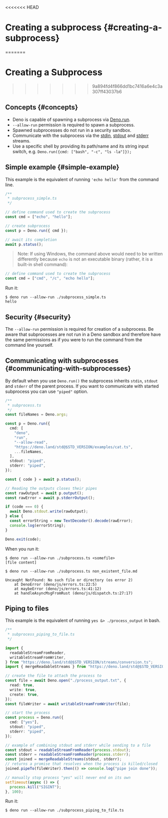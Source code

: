 <<<<<<< HEAD
# Creating a subprocess {#creating-a-subprocess}
=======
# Creating a Subprocess
>>>>>>> 9a894fd4f866dd1bc7416a6e4c3a307ff43037b6

## Concepts {#concepts}

- Deno is capable of spawning a subprocess via
  [Deno.run](https://doc.deno.land/deno/stable/~/Deno.run).
- `--allow-run` permission is required to spawn a subprocess.
- Spawned subprocesses do not run in a security sandbox.
- Communicate with the subprocess via the
  [stdin](https://doc.deno.land/deno/stable/~/Deno.stdin),
  [stdout](https://doc.deno.land/deno/stable/~/Deno.stdout) and
  [stderr](https://doc.deno.land/deno/stable/~/Deno.stderr) streams.
- Use a specific shell by providing its path/name and its string input switch,
  e.g. `Deno.run({cmd: ["bash", "-c", "ls -la"]});`

## Simple example {#simple-example}

This example is the equivalent of running `'echo hello'` from the command line.

```ts
/**
 * subprocess_simple.ts
 */

// define command used to create the subprocess
const cmd = ["echo", "hello"];

// create subprocess
const p = Deno.run({ cmd });

// await its completion
await p.status();
```

> Note: If using Windows, the command above would need to be written differently
> because `echo` is not an executable binary (rather, it is a built-in shell
> command):

```ts
// define command used to create the subprocess
const cmd = ["cmd", "/c", "echo hello"];
```

Run it:

```shell
$ deno run --allow-run ./subprocess_simple.ts
hello
```

## Security {#security}

The `--allow-run` permission is required for creation of a subprocess. Be aware
that subprocesses are not run in a Deno sandbox and therefore have the same
permissions as if you were to run the command from the command line yourself.

## Communicating with subprocesses {#communicating-with-subprocesses}

By default when you use `Deno.run()` the subprocess inherits `stdin`, `stdout`
and `stderr` of the parent process. If you want to communicate with started
subprocess you can use `"piped"` option.

```ts
/**
 * subprocess.ts
 */
const fileNames = Deno.args;

const p = Deno.run({
  cmd: [
    "deno",
    "run",
    "--allow-read",
    "https://deno.land/std@$STD_VERSION/examples/cat.ts",
    ...fileNames,
  ],
  stdout: "piped",
  stderr: "piped",
});

const { code } = await p.status();

// Reading the outputs closes their pipes
const rawOutput = await p.output();
const rawError = await p.stderrOutput();

if (code === 0) {
  await Deno.stdout.write(rawOutput);
} else {
  const errorString = new TextDecoder().decode(rawError);
  console.log(errorString);
}

Deno.exit(code);
```

When you run it:

```shell
$ deno run --allow-run ./subprocess.ts <somefile>
[file content]

$ deno run --allow-run ./subprocess.ts non_existent_file.md

Uncaught NotFound: No such file or directory (os error 2)
    at DenoError (deno/js/errors.ts:22:5)
    at maybeError (deno/js/errors.ts:41:12)
    at handleAsyncMsgFromRust (deno/js/dispatch.ts:27:17)
```

## Piping to files

This example is the equivalent of running `yes &> ./process_output` in bash.

```ts
/**
 * subprocess_piping_to_file.ts
 */

import {
  readableStreamFromReader,
  writableStreamFromWriter,
} from "https://deno.land/std@$STD_VERSION/streams/conversion.ts";
import { mergeReadableStreams } from "https://deno.land/std@$STD_VERSION/streams/merge.ts";

// create the file to attach the process to
const file = await Deno.open("./process_output.txt", {
  read: true,
  write: true,
  create: true,
});
const fileWriter = await writableStreamFromWriter(file);

// start the process
const process = Deno.run({
  cmd: ["yes"],
  stdout: "piped",
  stderr: "piped",
});

// example of combining stdout and stderr while sending to a file
const stdout = readableStreamFromReader(process.stdout);
const stderr = readableStreamFromReader(process.stderr);
const joined = mergeReadableStreams(stdout, stderr);
// returns a promise that resolves when the process is killed/closed
joined.pipeTo(fileWriter).then(() => console.log("pipe join done"));

// manually stop process "yes" will never end on its own
setTimeout(async () => {
  process.kill("SIGINT");
}, 100);
```

Run it:

```shell
$ deno run --allow-run ./subprocess_piping_to_file.ts
```
